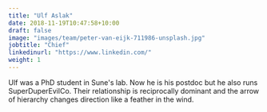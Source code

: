```yaml
---
title: "Ulf Aslak"
date: 2018-11-19T10:47:58+10:00
draft: false
image: "images/team/peter-van-eijk-711986-unsplash.jpg"
jobtitle: "Chief"
linkedinurl: "https://www.linkedin.com/"
weight: 1
---
```


Ulf was a PhD student in Sune's lab. Now he is his postdoc but he also runs SuperDuperEvilCo. Their relationship is reciprocally dominant and the arrow of hierarchy changes direction like a feather in the wind.